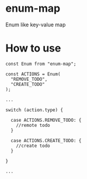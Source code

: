 # enum-map
Enum like key-value map

# How to use

```
const Enum from "enum-map";

const ACTIONS = Enum(
  "REMOVE_TODO",
  "CREATE_TODO"
);

...

switch (action.type) {

  case ACTIONS.REMOVE_TODO: {
    //remote todo
  }

  case ACTIONS.CREATE_TODO: {
    //create todo
  }

}

...
```